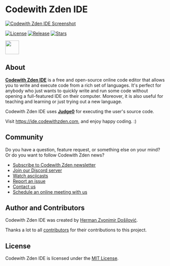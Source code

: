
# Codewith Zden IDE
[![Codewith Zden IDE Screenshot](https://github.com/judge0/ide/blob/master/.github/screenshot.png?raw=true)](https://ide.codewithzden.com/?7U55)

[![License](https://img.shields.io/github/license/judge0/ide?color=2185d0&style=flat-square)](https://github.com/judge0/ide/blob/master/LICENSE)
[![Release](https://img.shields.io/github/v/release/judge0/ide?color=2185d0&style=flat-square)](https://github.com/judge0/ide/releases)
[![Stars](https://img.shields.io/github/stars/judge0/ide?color=2185d0&style=flat-square)](https://github.com/judge0/ide/stargazers)

<a href="https://www.producthunt.com/posts/judge0-ide" target="_blank"><img src="https://api.producthunt.com/widgets/embed-image/v1/featured.svg?post_id=179885&theme=light" alt="" height="43px" /></a>

## About
[**Codewith Zden IDE**](https://ide.codewithzden.com) is a free and open-source online code editor that allows you to write and execute code from a rich set of languages. It's perfect for anybody who just wants to quickly write and run some code without opening a full-featured IDE on their computer. Moreover, it is also useful for teaching and learning or just trying out a new language.

Codewith Zden IDE uses [**Judge0**](https://ce.judge0.com) for executing the user's source code.

Visit https://ide.codewithzden.com, and enjoy happy coding. :)

## Community
Do you have a question, feature request, or something else on your mind? Or do you want to follow Codewith Zden news?

* [Subscribe to Codewith Zden newsletter](https://subscribe.codewithzden.com)
* [Join our Discord server](https://discord.gg/GRc3v6n)
* [Watch asciicasts](https://asciinema.org/~hermanzdosilovic)
* [Report an issue](https://github.com/judge0/judge0/issues/new)
* [Contact us](mailto:contact@codewithzden.com)
* [Schedule an online meeting with us](https://meet.codewithzden.com)

## Author and Contributors
Codewith Zden IDE was created by [Herman Zvonimir Došilović](https://github.com/hermanzdosilovic).

Thanks a lot to all [contributors](https://github.com/judge0/ide/graphs/contributors) for their contributions to this project.

## License
Codewith Zden IDE is licensed under the [MIT License](https://github.com/judge0/ide/blob/master/LICENSE).

